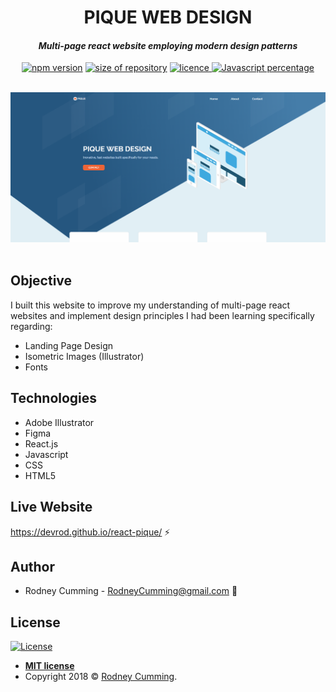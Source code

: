 <div align="center">
 <h1 size="+2">PIQUE WEB DESIGN</h1>
 <h4><i>Multi-page react website employing modern design patterns</i></h4>

 <p align="center">
    <a href="https://www.npmjs.com/package/npm/v/6.4.1" target="_blank"><img
    	alt="npm version"
    	src="https://img.shields.io/badge/npm-6.4.1-brightgreen.svg"></a>
    <a href="#"><img
    	alt="size of repository"
    	src="https://img.shields.io/badge/Size-950%20KB%20-yellowgreen.svg"></a>
    <a href="https://badges.mit-license.org/" target="_blank"><img
    	alt="licence"
    	src="https://img.shields.io/packagist/l/doctrine/orm.svg">
	</a>
    <a href="#" target="_blank"><img
    	alt="Javascript percentage"
    	src="https://img.shields.io/badge/Javascript-59.4%25-yellow.svg">
	</a>
</p>
<br>
 <img src="./readme-images/capture.png" width="700" alt="landing page scroll animation">
</div>
<br>

## Objective

I built this website to improve my understanding of multi-page react websites and implement design principles I had been learning specifically regarding:

- Landing Page Design
- Isometric Images (Illustrator)
- Fonts

## Technologies

- Adobe Illustrator
- Figma
- React.js
- Javascript
- CSS
- HTML5

## Live Website

https://devrod.github.io/react-pique/ :zap:

## Author

- Rodney Cumming - RodneyCumming@gmail.com :email:

## License

[![License](https://img.shields.io/packagist/l/doctrine/orm.svg)](http://badges.mit-license.org)

- **[MIT license](http://badges.mit-license.org)**
- Copyright 2018 © <a href="http://fvcproductions.com" target="_blank">Rodney Cumming</a>.
